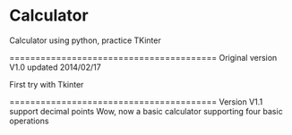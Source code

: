 Calculator
==========

Calculator using python, practice TKinter

========================================
Original version V1.0 updated 2014/02/17

First try with Tkinter

========================================
Version V1.1 support decimal points
Wow, now a basic calculator supporting four basic operations

